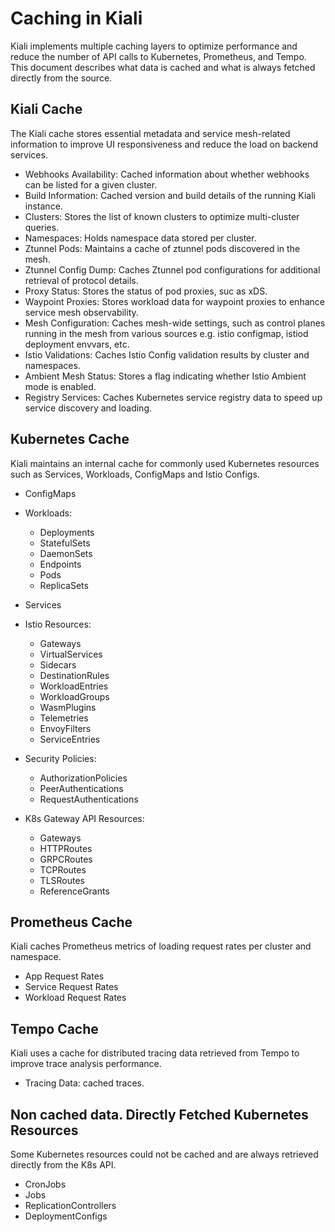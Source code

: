 # Caching in Kiali

Kiali implements multiple caching layers to optimize performance and reduce the number of API calls to Kubernetes, Prometheus, and Tempo. This document describes what data is cached and what is always fetched directly from the source.

## Kiali Cache

The Kiali cache stores essential metadata and service mesh-related information to improve UI responsiveness and reduce the load on backend services.

- Webhooks Availability: Cached information about whether webhooks can be listed for a given cluster.
- Build Information: Cached version and build details of the running Kiali instance.
- Clusters: Stores the list of known clusters to optimize multi-cluster queries.
- Namespaces: Holds namespace data stored per cluster.
- Ztunnel Pods: Maintains a cache of ztunnel pods discovered in the mesh.
- Ztunnel Config Dump: Caches Ztunnel pod configurations for additional retrieval of protocol details.
- Proxy Status: Stores the status of pod proxies, suc as xDS.
- Waypoint Proxies: Stores workload data for waypoint proxies to enhance service mesh observability.
- Mesh Configuration: Caches mesh-wide settings, such as control planes running in the mesh from various sources e.g. istio configmap, istiod deployment envvars, etc.
- Istio Validations: Caches Istio Config validation results by cluster and namespaces.
- Ambient Mesh Status: Stores a flag indicating whether Istio Ambient mode is enabled.
- Registry Services: Caches Kubernetes service registry data to speed up service discovery and loading.

## Kubernetes Cache

Kiali maintains an internal cache for commonly used Kubernetes resources such as Services, Workloads, ConfigMaps and Istio Configs.

- ConfigMaps

- Workloads:
  - Deployments
  - StatefulSets
  - DaemonSets
  - Endpoints
  - Pods
  - ReplicaSets

- Services

- Istio Resources: 
  - Gateways
  - VirtualServices
  - Sidecars
  - DestinationRules
  - WorkloadEntries
  - WorkloadGroups
  - WasmPlugins
  - Telemetries
  - EnvoyFilters
  - ServiceEntries

- Security Policies: 
  - AuthorizationPolicies
  - PeerAuthentications
  - RequestAuthentications

- K8s Gateway API Resources: 
  - Gateways
  - HTTPRoutes
  - GRPCRoutes
  - TCPRoutes
  - TLSRoutes
  - ReferenceGrants

## Prometheus Cache

Kiali caches Prometheus metrics of loading request rates per cluster and namespace.

- App Request Rates
- Service Request Rates
- Workload Request Rates

## Tempo Cache

Kiali uses a cache for distributed tracing data retrieved from Tempo to improve trace analysis performance.

- Tracing Data: cached traces.

## Non cached data. Directly Fetched Kubernetes Resources

Some Kubernetes resources could not be cached and are always retrieved directly from the K8s API.

- CronJobs
- Jobs
- ReplicationControllers
- DeploymentConfigs

